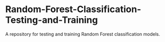 # Random-Forest-Classification-Testing-and-Training
A repository for testing and training Random Forest classification models.
